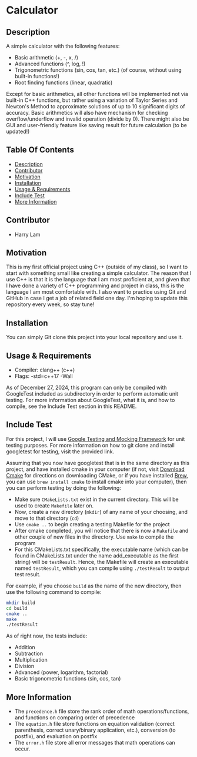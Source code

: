 # Calculator

## Description
A simple calculator with the following features:

-  Basic arithmetic (+, -, x, /)
-  Advanced functions (^, log, !)
-  Trigonometric functions (sin, cos, tan, etc.) (of course, without using built-in functions!)
-  Root finding functions (linear, quadratic)

Except for basic arithmetics, all other functions will be implemented not via built-in C++ functions, but rather using a variation of Taylor Series and Newton's Method to approximate solutions of up to 10 significant digits of accuracy. Basic arithmetics will also have mechanism for checking overflow/underflow and invalid operation (divide by 0). There might also be GUI and user-friendly feature like saving result for future calculation (to be updated!)

## Table Of Contents
-  [Description](#description)
-  [Contributor](#contributor)
-  [Motivation](#motivation)
-  [Installation](#installation)
-  [Usage & Requirements](#usage--requirements)
-  [Include Test](#include-test)
-  [More Information](#more-information)


## Contributor
-  Harry Lam

## Motivation

This is my first official project using C++ (outside of my class), so I want to start with something small like creating a simple calculator. The reason that I use C++ is that it is the language that I am most proficient at, and given that I have done a variety of C++ programming and project in class, this is the language I am most comfortable with. I also want to practice using Git and GitHub in case I get a job of related field one day. I'm hoping to update this repository every week, so stay tune!

## Installation

You can simply Git clone this project into your local repository and use it.

## Usage & Requirements

-  Compiler: clang++ (c++)
-  Flags: -std=c++17 -Wall

As of December 27, 2024, this program can only be compiled with GoogleTest included as subdirectory in order to perform automatic unit testing. For more information about GoogleTest, what it is, and how to compile, see the Include Test section in this README.

## Include Test

For this project, I will use [Google Testing and Mocking Framework](https://github.com/google/googletest) for unit testing purposes. For more information on how to git clone and install googletest for testing, visit the provided link.

Assuming that you now have googletest that is in the same directory as this project, and have installed cmake in your computer (if not, visit [Download Cmake](https://cmake.org/download/) for directions on downloading CMake, or if you have installed [Brew](https://brew.sh/), you can use `brew install cmake` to install cmake into your computer), then you can perform testing by doing the following:

-  Make sure `CMakeLists.txt` exist in the current directory. This will be used to create `Makefile` later on.
-  Now, create a new directory (`mkdir`) of any name of your choosing, and move to that directory (`cd`)
-  Use `cmake ..` to begin creating a testing Makefile for the project
-  After cmake completed, you will notice that there is now a `Makefile` and other couple of new files in the directory. Use `make` to compile the program
-  For this CMakeLists.txt specifically, the executable name (which can be found in CMakeLists.txt under the name add_executable as the first string) will be `testResult`. Hence, the Makefile will create an executable named `testResult`, which you can compile using `./testResult` to output test result.

For example, if you choose `build` as the name of the new directory, then use the following command to compile:

```bash
mkdir build
cd build
cmake ..
make
./testResult
```

As of right now, the tests include:

-  Addition
-  Subtraction
-  Multiplication
-  Division
-  Advanced (power, logarithm, factorial)
-  Basic trigonometric functions (sin, cos, tan)

## More Information

-  The `precedence.h` file store the rank order of math operations/functions, and functions on comparing order of precedence
-  The `equation.h` file store functions on equation validation (correct parenthesis, correct unary/binary application, etc.), conversion (to postfix), and evaluation on postfix
-  The `error.h` file store all error messages that math operations can occur.
